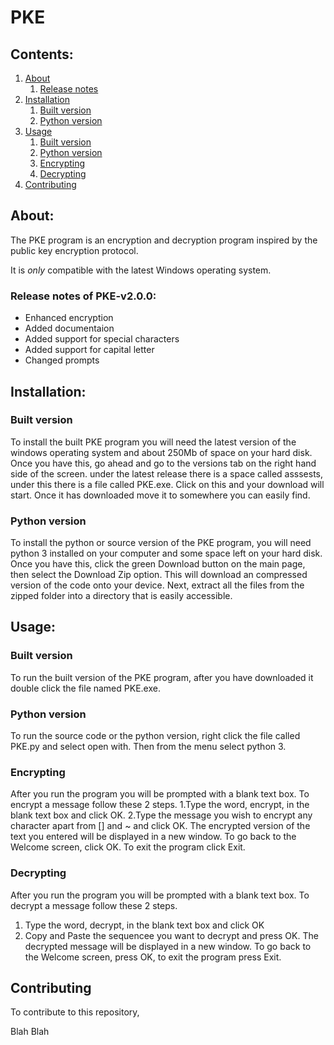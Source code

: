 # PKE
## Contents:
1. [About](#about)
   1. [Release notes](#release_notes)
2. [Installation](#installation)
   1. [Built version](#built_version)
   2. [Python version](#python_version)
3. [Usage](#usage)
   1. [Built version](#built)
   2. [Python version](#python)
   3. [Encrypting](#encrypting)
   4. [Decrypting](#decrypting)
4. [Contributing](#contributing)

## About: <a name="about"></a>
The PKE program is an encryption and decryption program inspired by 
the public key encryption protocol. 

It is *only* compatible with the 
latest Windows operating system.  
  
### Release notes of PKE-v2.0.0: <a name="release_notes"></a>
  - Enhanced encryption
  - Added documentaion
  - Added support for special characters
  - Added support for capital letter
  - Changed prompts

## Installation: <a name="installation"></a>
### Built version <a name="built_version"></a>
To install the built PKE program you will need the latest 
version of the windows operating system and about 250Mb 
of space on your hard disk. Once you have this, go ahead and 
go to the versions tab on the right hand side of the screen. 
under the latest release there is a space called asssests, under 
this there is a file called PKE.exe. Click on this and your download 
will start. Once it has downloaded move it to somewhere you can easily 
find.  


### Python version <a name="python_version"></a>
To install the python or source version of the PKE program, you will 
need python 3 installed on your computer and some space left on your hard disk. 
Once you have this, click the green Download button on the main page, 
then select the Download Zip option. This will download an compressed version of 
the code onto your device. Next, extract all the files from the zipped folder 
into a directory that is easily accessible.


## Usage: <a name="usage"></a>
### Built version  <a name="built"></a>
To run the built version of the PKE program, after you have downloaded it double click the 
file named PKE.exe. 

### Python version <a name="python"></a>
To run the source code or the python version, right click the file called PKE.py and select 
open with. Then from the menu select python 3.

### Encrypting <a name="encrypting"></a>
After you run the program you will be prompted with a blank text box. To encrypt a message follow these 2 steps.
1.Type the word, encrypt, in the blank text box and click OK.
2.Type the message you wish to encrypt any character apart from [] and ~ and click OK.
The encrypted version of the text you entered will be displayed in a new window. To go back to the Welcome screen, click OK. To exit the program click Exit.

### Decrypting <a name="decrypting"></a>
After you run the program you will be prompted with a blank text box. To decrypt a message follow these 2 steps.
1. Type the word, decrypt, in the blank text box and click OK
2. Copy and Paste the sequencee you want to decrypt and press OK.
The decrypted message will be displayed in a new window. To go back to the Welcome screen, press OK, to exit the program press Exit.

## Contributing <a name="contributing"></a>
To contribute to this repository,

Blah Blah 
